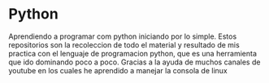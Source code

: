 # Python
 Aprendiendo a programar com python iniciando por lo simple.
 Estos repositorios son la recoleccion de todo el material y resultado de mis practica con el lenguaje de programacion python, que es una herramienta que ido dominando poco a poco.
 Gracias a la ayuda de muchos canales de youtube en los cuales he aprendido a manejar la consola de linux


